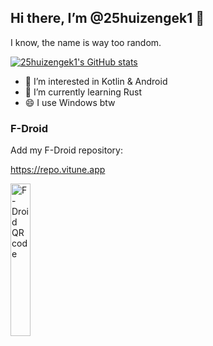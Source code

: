 ## Hi there, I’m @25huizengek1 👋

I know, the name is way too random.

[![25huizengek1's GitHub stats](https://github-readme-stats.vercel.app/api?username=25huizengek1&show_icons=true&theme=gruvbox)](https://github.com/anuraghazra/github-readme-stats)

- 👀 I’m interested in Kotlin & Android
- 🌱 I’m currently learning Rust
- 😄 I use Windows btw

### F-Droid

Add my F-Droid repository:

https://repo.vitune.app

<img src="https://repo.vitune.app/fdroid/repo/index.png" width="25%" alt="F-Droid QR code" />
